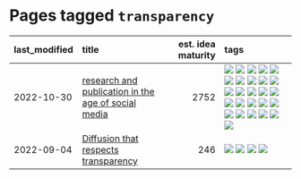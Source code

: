 # Pages tagged `transparency`

|last_modified|title|est. idea maturity|tags
|:---|:---|---:|:---|
|2022-10-30|[research and publication in the age of social media](../research-and-social.md)|2752|[![](https://img.shields.io/badge/tag-arxiv-1043a5)](../tags/arxiv.md) [![](https://img.shields.io/badge/tag-citation-35b163)](../tags/citation.md) [![](https://img.shields.io/badge/tag-corrections-c4fb38)](../tags/corrections.md) [![](https://img.shields.io/badge/tag-credit-1eefac)](../tags/credit.md) [![](https://img.shields.io/badge/tag-curation-3f9741)](../tags/curation.md) [![](https://img.shields.io/badge/tag-discoverability-c6963e)](../tags/discoverability.md) [![](https://img.shields.io/badge/tag-discussion-6013c8)](../tags/discussion.md) [![](https://img.shields.io/badge/tag-feed-e3be61)](../tags/feed.md) [![](https://img.shields.io/badge/tag-git-e9b626)](../tags/git.md) [![](https://img.shields.io/badge/tag-github-1614f8)](../tags/github.md) [![](https://img.shields.io/badge/tag-historyofscience-82d6e)](../tags/historyofscience.md) [![](https://img.shields.io/badge/tag-mastodon-752fd7)](../tags/mastodon.md) [![](https://img.shields.io/badge/tag-openreview-9c3a4a)](../tags/openreview.md) [![](https://img.shields.io/badge/tag-paperswithcode-dad82b)](../tags/paperswithcode.md) [![](https://img.shields.io/badge/tag-platform-35d420)](../tags/platform.md) [![](https://img.shields.io/badge/tag-publication-fda5ff)](../tags/publication.md) [![](https://img.shields.io/badge/tag-reproducibility-32d44f)](../tags/reproducibility.md) [![](https://img.shields.io/badge/tag-research-fe4dc)](../tags/research.md) [![](https://img.shields.io/badge/tag-retractions-d5ffe)](../tags/retractions.md) [![](https://img.shields.io/badge/tag-search-a68128)](../tags/search.md) [![](https://img.shields.io/badge/tag-socialmedia-b4243e)](../tags/socialmedia.md) [![](https://img.shields.io/badge/tag-stackoverflow-b7fb0)](../tags/stackoverflow.md) [![](https://img.shields.io/badge/tag-subscription-b25b5)](../tags/subscription.md) [![](https://img.shields.io/badge/tag-transparency-ebbec3)](../tags/transparency.md) [![](https://img.shields.io/badge/tag-twitter-76bb24)](../tags/twitter.md) [![](https://img.shields.io/badge/tag-validation-496a1)](../tags/validation.md)|
|2022-09-04|[Diffusion that respects transparency](../diffusion-that-respects-transparency.md)|246|[![](https://img.shields.io/badge/tag-completed-834fc2)](../tags/completed.md) [![](https://img.shields.io/badge/tag-diffusion-997e5)](../tags/diffusion.md) [![](https://img.shields.io/badge/tag-image_processing-a9524c)](../tags/image_processing.md) [![](https://img.shields.io/badge/tag-transparency-ebbec3)](../tags/transparency.md)|